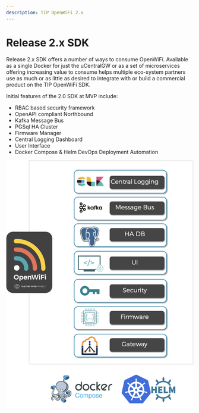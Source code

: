 ```yaml
---
description: TIP OpenWiFi 2.x
---
```


# Release 2.x SDK

Release 2.x SDK offers a number of ways to consume OpenWiFi. Available as a single Docker for just the uCentralGW or as a set of microservices offering increasing value to consume helps multiple eco-system partners use as much or as little as desired to integrate with or build a commercial product on the TIP OpenWiFi SDK.

Initial features of the 2.0 SDK at  MVP include:

* RBAC based security framework
* OpenAPI compliant Northbound
* Kafka Message Bus
* PGSql HA Cluster
* Firmware Manager
* Central Logging Dashboard
* User Interface
* Docker Compose & Helm DevOps Deployment Automation

![OpenWiFi 2.0 SDK](<../.gitbook/assets/image (31).png>)
